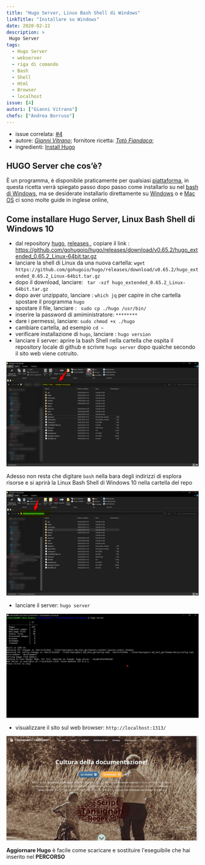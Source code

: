 ```yaml
---
title: "Hugo Server, Linux Bash Shell di Windows"
linkTitle: "Installare su Windows"
date: 2020-02-22
description: >
 Hugo Server
tags:
  - Hugo Server
  - webserver
  - riga di comando
  - Bash
  - Shell
  - Html
  - Browser
  - localhost
issue: [4]
autori: ["Gianni Vitrano"]
chefs: ["Andrea Borruso"]
---
```


* issue correlata: [#4](https://github.com/opendatasicilia/tansignari-md/issues/4)
* autore: _[Gianni Vitrano](https://twitter.com/gbvitrano?lang=it)_;  fornitore ricetta: _[Totò Fiandaca](https://twitter.com/totofiandaca?lang=it)_;
* ingredienti: [Install Hugo](https://gohugo.io/getting-started/installing/)

## HUGO Server che cos’è?
È un programma, è disponibile praticamente per qualsiasi [piattaforma](https://github.com/gohugoio/hugo/releases/tag/v0.65.2),  in questa ricetta verrà spiegato passo dopo passo come installarlo su nel [bash di Windows](https://www.howtogeek.com/249966/how-to-install-and-use-the-linux-bash-shell-on-windows-10/), ma se desiderate installarlo direttamente su [Windows](https://www.youtube.com/watch?v=G7umPCU-8xc) o e [Mac OS](https://www.youtube.com/watch?v=WvhCGlLcrF8) ci sono molte guide in inglese online,



## Come installare Hugo Server,  Linux Bash Shell di Windows 10

- dal repository [hugo](https://github.com/gohugoio/hugo), [releases ](https://github.com/gohugoio/hugo/releases), copiare il link : https://github.com/gohugoio/hugo/releases/download/v0.65.2/hugo_extended_0.65.2_Linux-64bit.tar.gz
- lanciare la shell di Linux da una nuova cartella:
`wget https://github.com/gohugoio/hugo/releases/download/v0.65.2/hugo_extended_0.65.2_Linux-64bit.tar.gz`
- dopo il download, lanciare: ` tar -xzf hugo_extended_0.65.2_Linux-64bit.tar.gz`
- dopo aver unzippato, lanciare : `which jq` per capire in che cartella spostare il programma `hugo`
- spostare il file, lanciare : ` sudo cp ./hugo /usr/bin/`
- inserire la password di amiministratore: `********`
- dare i permessi, lanciare: `sudo chmod +x ./hugo`
- cambiare cartella, ad esempio `cd ~`
- verificare installazione di `hugo`, lanciare : `hugo version`
- lanciare il server: aprire la bash Shell nella cartella che ospita il repository locale di github e scrivre `hugo server` dopo qualche secondo il sito web viene cotruito.

![](./repo.jpg)

Adesso non resta che digitare `bash` nella bara degli indirizzi di esplora risorse e si aprirà la Linux Bash Shell di Windows 10 nella cartella del repo

![](./repo_bash.jpg)

- lanciare il server: `hugo server`

![](./bash.jpg)

- visualizzare il sito sul web browser: `http://localhost:1313/`

![](./localhost.jpg)

**Aggiornare Hugo** è facile come scaricare e sostituire l'eseguibile che hai inserito nel **PERCORSO**
